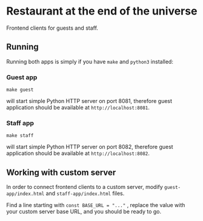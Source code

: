 # Restaurant at the end of the universe

Frontend clients for guests and staff.

## Running

Running both apps is simply if you have `make` and `python3` installed:

### Guest app

`make guest`

will start simple Python HTTP server on port 8081, therefore guest application should be available at `http://localhost:8081`.

### Staff app

`make staff`

will start simple Python HTTP server on port 8082, therefore guest application should be available at `http://localhost:8082`.

## Working with custom server

In order to connect frontend clients to a custom server, modify `guest-app/index.html` and `staff-app/index.html` files.

Find a line starting with `const BASE_URL = "..."` , replace the value with your custom server base URL, and you should be ready to go.

